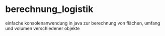 # berechnung_logistik
einfache konsolenanwendung in java zur berechnung von flächen, umfang und volumen verschiedener objekte
